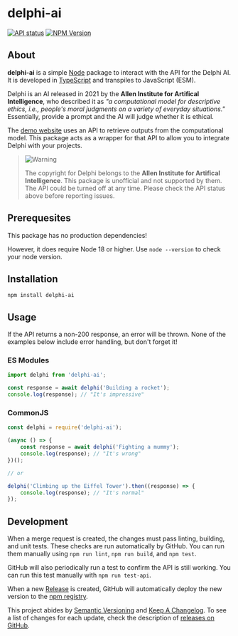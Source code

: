 # delphi-ai

[![API status](https://img.shields.io/github/actions/workflow/status/JstnMcBrd/delphi-ai/api.yml?logo=github&label=API%20status)](https://github.com/JstnMcBrd/delphi-ai/actions/workflows/api.yml)
[![NPM Version](https://img.shields.io/npm/v/delphi-ai)](https://www.npmjs.com/package/delphi-ai)

## About

**delphi-ai** is a simple [Node](https://nodejs.org/) package to interact with the API for the Delphi AI. It is developed in [TypeScript](https://www.typescriptlang.org/) and transpiles to JavaScript (ESM).

Delphi is an AI released in 2021 by the **Allen Institute for Artifical Intelligence**, who described it as *"a computational model for descriptive ethics, i.e., people's moral judgments on a variety of everyday situations."* Essentially, provide a prompt and the AI will judge whether it is ethical.

The [demo website](https://delphi.allenai.org/) uses an API to retrieve outputs from the computational model. This package acts as a wrapper for that API to allow you to integrate Delphi with your projects.

> <img alt="Warning" src="https://raw.githubusercontent.com/Mqxx/GitHub-Markdown/main/blockquotes/badge/dark-theme/warning.svg">
>
> The copyright for Delphi belongs to the **Allen Institute for Artifical Intelligence**. This package is unofficial and not supported by them. The API could be turned off at any time. Please check the API status above before reporting issues.

## Prerequesites

This package has no production dependencies!

However, it does require Node 18 or higher. Use `node --version` to check your node version.

## Installation

`npm install delphi-ai`

## Usage

If the API returns a non-200 response, an error will be thrown.
None of the examples below include error handling, but don't forget it!

### ES Modules

```js
import delphi from 'delphi-ai';

const response = await delphi('Building a rocket');
console.log(response); // "It's impressive"
```

### CommonJS

```js
const delphi = require('delphi-ai');

(async () => {
	const response = await delphi('Fighting a mummy');
	console.log(response); // "It's wrong"
})();

// or

delphi('Climbing up the Eiffel Tower').then((response) => {
	console.log(response); // "It's normal"
});
```

## Development

When a merge request is created, the changes must pass linting, building, and unit tests. These checks are run automatically by GitHub. You can run them manually using `npm run lint`, `npm run build`, and `npm test`.

GitHub will also periodically run a test to confirm the API is still working. You can run this test manually with `npm run test-api`.

When a new [Release](https://github.com/JstnMcBrd/delphi-ai/releases) is created, GitHub will automatically deploy the new version to the [npm registry](https://npmjs.com/package/delphi-ai).

This project abides by [Semantic Versioning](https://semver.org/) and [Keep A Changelog](https://keepachangelog.com/). To see a list of changes for each update, check the description of [releases on GitHub](https://github.com/JstnMcBrd/delphi-ai/releases).
